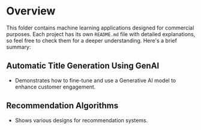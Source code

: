 # Overview

This folder contains machine learning applications designed for commercial purposes. Each project has its own `README.md` file with detailed explanations, so feel free to check them for a deeper understanding. Here's a brief summary:

## Automatic Title Generation Using GenAI

* Demonstrates how to fine-tune and use a Generative AI model to enhance customer engagement.

## Recommendation Algorithms

* Shows various designs for recommendation systems.
